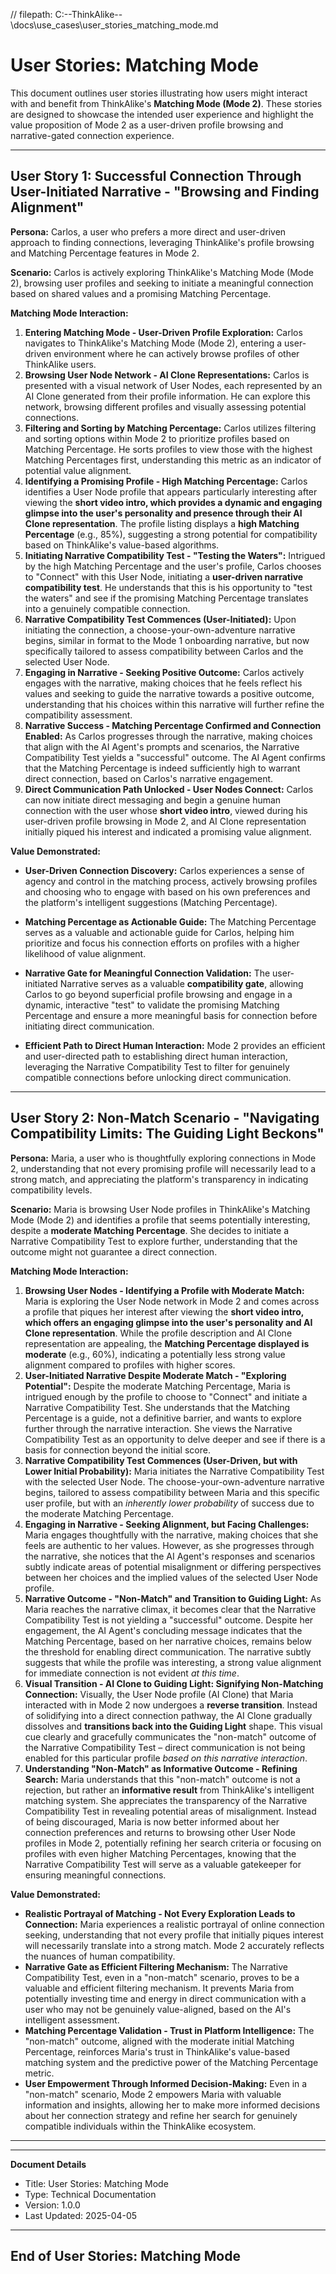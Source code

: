 // filepath: C:\--ThinkAlike--\docs\use_cases\user_stories_matching_mode.md
# User Stories: Matching Mode

This document outlines user stories illustrating how users might interact with and benefit from ThinkAlike's **Matching Mode (Mode 2)**. These stories are designed to showcase the intended user experience and highlight the value proposition of Mode 2 as a user-driven profile browsing and narrative-gated connection experience.

---

## User Story 1: Successful Connection Through User-Initiated Narrative - "Browsing and Finding Alignment"

**Persona:** Carlos, a user who prefers a more direct and user-driven approach to finding connections, leveraging ThinkAlike's profile browsing and Matching Percentage features in Mode 2.

**Scenario:** Carlos is actively exploring ThinkAlike's Matching Mode (Mode 2), browsing user profiles and seeking to initiate a meaningful connection based on shared values and a promising Matching Percentage.

**Matching Mode Interaction:**

1. **Entering Matching Mode - User-Driven Profile Exploration:** Carlos navigates to ThinkAlike's Matching Mode (Mode 2), entering a user-driven environment where he can actively browse profiles of other ThinkAlike users.
2. **Browsing User Node Network - AI Clone Representations:** Carlos is presented with a visual network of User Nodes, each represented by an AI Clone generated from their profile information. He can explore this network, browsing different profiles and visually assessing potential connections.
3. **Filtering and Sorting by Matching Percentage:** Carlos utilizes filtering and sorting options within Mode 2 to prioritize profiles based on Matching Percentage. He sorts profiles to view those with the highest Matching Percentages first, understanding this metric as an indicator of potential value alignment.
4. **Identifying a Promising Profile - High Matching Percentage:**
   Carlos identifies a User Node profile that appears particularly interesting after viewing the **short video intro, which provides a dynamic and engaging glimpse into the user's personality and presence through their AI Clone representation**. The profile listing displays a **high Matching Percentage** (e.g., 85%), suggesting a strong potential for compatibility based on ThinkAlike's value-based algorithms.
5. **Initiating Narrative Compatibility Test - "Testing the Waters":** Intrigued by the high Matching Percentage and the user's profile, Carlos chooses to "Connect" with this User Node, initiating a **user-driven narrative compatibility test**. He understands that this is his opportunity to "test the waters" and see if the promising Matching Percentage translates into a genuinely compatible connection.
6. **Narrative Compatibility Test Commences (User-Initiated):** Upon initiating the connection, a choose-your-own-adventure narrative begins, similar in format to the Mode 1 onboarding narrative, but now specifically tailored to assess compatibility between Carlos and the selected User Node.
7. **Engaging in Narrative - Seeking Positive Outcome:** Carlos actively engages with the narrative, making choices that he feels reflect his values and seeking to guide the narrative towards a positive outcome, understanding that his choices within this narrative will further refine the compatibility assessment.
8. **Narrative Success - Matching Percentage Confirmed and Connection Enabled:** As Carlos progresses through the narrative, making choices that align with the AI Agent's prompts and scenarios, the Narrative Compatibility Test yields a "successful" outcome. The AI Agent confirms that the Matching Percentage is indeed sufficiently high to warrant direct connection, based on Carlos's narrative engagement.
9. **Direct Communication Path Unlocked - User Nodes Connect:**
   Carlos can now initiate direct messaging and begin a genuine human connection with the user whose **short video intro**, viewed during his user-driven profile browsing in Mode 2, and AI Clone representation initially piqued his interest and indicated a promising value alignment.

**Value Demonstrated:**

* **User-Driven Connection Discovery:** Carlos experiences a sense of agency and control in the matching process, actively browsing profiles and choosing who to engage with based on his own preferences and the platform's intelligent suggestions (Matching Percentage).
* **Matching Percentage as Actionable Guide:** The Matching Percentage serves as a valuable and actionable guide for Carlos, helping him prioritize and focus his connection efforts on profiles with a higher likelihood of value alignment.
* **Narrative Gate for Meaningful Connection Validation:** The user-initiated Narrative serves as a valuable **compatibility gate**, allowing Carlos to go beyond superficial profile browsing and engage in a dynamic, interactive "test" to validate the promising Matching Percentage and ensure a more meaningful basis for connection before initiating direct communication.

* **Efficient Path to Direct Human Interaction:** Mode 2 provides an efficient and user-directed path to establishing direct human interaction, leveraging the Narrative Compatibility Test to filter for genuinely compatible connections before unlocking direct communication.

***

## User Story 2: Non-Match Scenario - "Navigating Compatibility Limits: The Guiding Light Beckons"

**Persona:** Maria, a user who is thoughtfully exploring connections in Mode 2, understanding that not every promising profile will necessarily lead to a strong match, and appreciating the platform's transparency in indicating compatibility levels.

**Scenario:** Maria is browsing User Node profiles in ThinkAlike's Matching Mode (Mode 2) and identifies a profile that seems potentially interesting, despite a **moderate Matching Percentage**. She decides to initiate a Narrative Compatibility Test to explore further, understanding that the outcome might not guarantee a direct connection.

**Matching Mode Interaction:**

1. **Browsing User Nodes - Identifying a Profile with Moderate Match:**
   Maria is exploring the User Node network in Mode 2 and comes across a profile that piques her interest after viewing the **short video intro, which offers an engaging glimpse into the user's personality and AI Clone representation**. While the profile description and AI Clone representation are appealing, the **Matching Percentage displayed is moderate** (e.g., 60%), indicating a potentially less strong value alignment compared to profiles with higher scores.
2. **User-Initiated Narrative Despite Moderate Match - "Exploring Potential":** Despite the moderate Matching Percentage, Maria is intrigued enough by the profile to choose to "Connect" and initiate a Narrative Compatibility Test. She understands that the Matching Percentage is a guide, not a definitive barrier, and wants to explore further through the narrative interaction. She views the Narrative Compatibility Test as an opportunity to delve deeper and see if there is a basis for connection beyond the initial score.
3. **Narrative Compatibility Test Commences (User-Driven, but with Lower Initial Probability):** Maria initiates the Narrative Compatibility Test with the selected User Node. The choose-your-own-adventure narrative begins, tailored to assess compatibility between Maria and this specific user profile, but with an *inherently lower probability* of success due to the moderate Matching Percentage.
4. **Engaging in Narrative - Seeking Alignment, but Facing Challenges:** Maria engages thoughtfully with the narrative, making choices that she feels are authentic to her values. However, as she progresses through the narrative, she notices that the AI Agent's responses and scenarios subtly indicate areas of potential misalignment or differing perspectives between her choices and the implied values of the selected User Node profile.
5. **Narrative Outcome - "Non-Match" and Transition to Guiding Light:** As Maria reaches the narrative climax, it becomes clear that the Narrative Compatibility Test is not yielding a "successful" outcome. Despite her engagement, the AI Agent's concluding message indicates that the Matching Percentage, based on her narrative choices, remains below the threshold for enabling direct communication. The narrative subtly suggests that while the profile was interesting, a strong value alignment for immediate connection is not evident *at this time*.
6. **Visual Transition - AI Clone to Guiding Light: Signifying Non-Matching Connection:** Visually, the User Node profile (AI Clone) that Maria interacted with in Mode 2 now undergoes a **reverse transition**. Instead of solidifying into a direct connection pathway, the AI Clone gradually dissolves and **transitions back into the Guiding Light** shape. This visual cue clearly and gracefully communicates the "non-match" outcome of the Narrative Compatibility Test – direct communication is not being enabled for this particular profile *based on this narrative interaction*.
7. **Understanding "Non-Match" as Informative Outcome - Refining Search:** Maria understands that this "non-match" outcome is not a rejection, but rather an **informative result** from ThinkAlike's intelligent matching system. She appreciates the transparency of the Narrative Compatibility Test in revealing potential areas of misalignment. Instead of being discouraged, Maria is now better informed about her connection preferences and returns to browsing other User Node profiles in Mode 2, potentially refining her search criteria or focusing on profiles with even higher Matching Percentages, knowing that the Narrative Compatibility Test will serve as a valuable gatekeeper for ensuring meaningful connections.

**Value Demonstrated:**

* **Realistic Portrayal of Matching - Not Every Exploration Leads to Connection:** Maria experiences a realistic portrayal of online connection seeking, understanding that not every profile that initially piques interest will necessarily translate into a strong match. Mode 2 accurately reflects the nuances of human compatibility.
* **Narrative Gate as Efficient Filtering Mechanism:** The Narrative Compatibility Test, even in a "non-match" scenario, proves to be a valuable and efficient filtering mechanism. It prevents Maria from potentially investing time and energy in direct communication with a user who may not be genuinely value-aligned, based on the AI's intelligent assessment.
* **Matching Percentage Validation - Trust in Platform Intelligence:** The "non-match" outcome, aligned with the moderate initial Matching Percentage, reinforces Maria's trust in ThinkAlike's value-based matching system and the predictive power of the Matching Percentage metric.
* **User Empowerment Through Informed Decision-Making:** Even in a "non-match" scenario, Mode 2 empowers Maria with valuable information and insights, allowing her to make more informed decisions about her connection strategy and refine her search for genuinely compatible individuals within the ThinkAlike ecosystem.

***

---
**Document Details**
- Title: User Stories: Matching Mode
- Type: Technical Documentation
- Version: 1.0.0
- Last Updated: 2025-04-05
---
End of User Stories: Matching Mode
---


